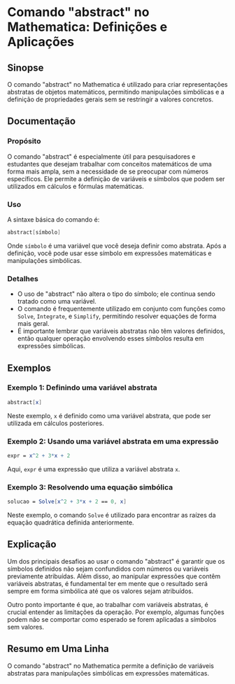 <!--
Meta Description: # Comando "abstract" no Mathematica: Definições e Aplicações ## Sinopse O comando "abstract" no Mathematica é utilizado para criar representações abst...
Meta Keywords: que, uma, comando, abstract, mathematica
-->

# Comando "abstract" no Mathematica: Definições e Aplicações

## Sinopse
O comando "abstract" no Mathematica é utilizado para criar representações abstratas de objetos matemáticos, permitindo manipulações simbólicas e a definição de propriedades gerais sem se restringir a valores concretos.

## Documentação
### Propósito
O comando "abstract" é especialmente útil para pesquisadores e estudantes que desejam trabalhar com conceitos matemáticos de uma forma mais ampla, sem a necessidade de se preocupar com números específicos. Ele permite a definição de variáveis e símbolos que podem ser utilizados em cálculos e fórmulas matemáticas.

### Uso
A sintaxe básica do comando é:

```mathematica
abstract[símbolo]
```

Onde `símbolo` é uma variável que você deseja definir como abstrata. Após a definição, você pode usar esse símbolo em expressões matemáticas e manipulações simbólicas.

### Detalhes
- O uso de "abstract" não altera o tipo do símbolo; ele continua sendo tratado como uma variável.
- O comando é frequentemente utilizado em conjunto com funções como `Solve`, `Integrate`, e `Simplify`, permitindo resolver equações de forma mais geral.
- É importante lembrar que variáveis abstratas não têm valores definidos, então qualquer operação envolvendo esses símbolos resulta em expressões simbólicas.

## Exemplos
### Exemplo 1: Definindo uma variável abstrata
```mathematica
abstract[x]
```
Neste exemplo, `x` é definido como uma variável abstrata, que pode ser utilizada em cálculos posteriores.

### Exemplo 2: Usando uma variável abstrata em uma expressão
```mathematica
expr = x^2 + 3*x + 2
```
Aqui, `expr` é uma expressão que utiliza a variável abstrata `x`.

### Exemplo 3: Resolvendo uma equação simbólica
```mathematica
solucao = Solve[x^2 + 3*x + 2 == 0, x]
```
Neste exemplo, o comando `Solve` é utilizado para encontrar as raízes da equação quadrática definida anteriormente.

## Explicação
Um dos principais desafios ao usar o comando "abstract" é garantir que os símbolos definidos não sejam confundidos com números ou variáveis previamente atribuídas. Além disso, ao manipular expressões que contêm variáveis abstratas, é fundamental ter em mente que o resultado será sempre em forma simbólica até que os valores sejam atribuídos.

Outro ponto importante é que, ao trabalhar com variáveis abstratas, é crucial entender as limitações da operação. Por exemplo, algumas funções podem não se comportar como esperado se forem aplicadas a símbolos sem valores.

## Resumo em Uma Linha
O comando "abstract" no Mathematica permite a definição de variáveis abstratas para manipulações simbólicas em expressões matemáticas.